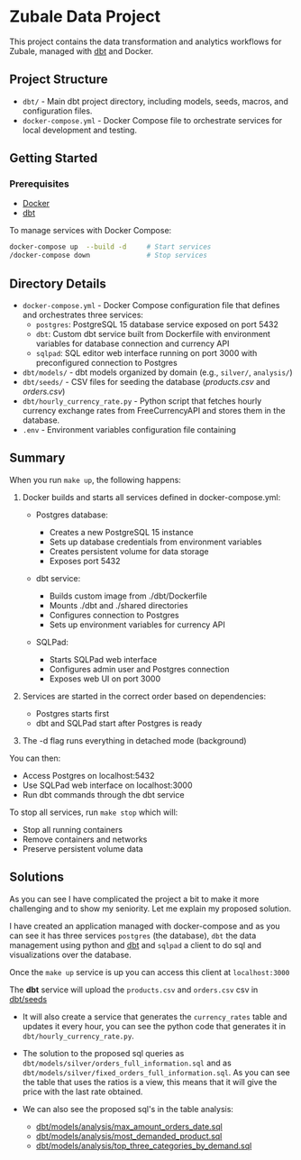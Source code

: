 # Zubale Data Project

This project contains the data transformation and analytics workflows for Zubale, 
managed with [dbt](https://www.getdbt.com/) and Docker.

## Project Structure

- `dbt/` - Main dbt project directory, including models, seeds, macros, and configuration files.
- `docker-compose.yml` - Docker Compose file to orchestrate services for local development and testing.

## Getting Started

### Prerequisites
- [Docker](https://www.docker.com/)
- [dbt](https://docs.getdbt.com/docs/installation)


To manage services with Docker Compose:

```sh
docker-compose up  --build -d     # Start services
/docker-compose down              # Stop services
```

## Directory Details

- `docker-compose.yml` - Docker Compose configuration file that defines and orchestrates three services:
  - `postgres`: PostgreSQL 15 database service exposed on port 5432
  - `dbt`: Custom dbt service built from Dockerfile with environment variables for database connection and currency API
  - `sqlpad`: SQL editor web interface running on port 3000 with preconfigured connection to Postgres
- `dbt/models/` - dbt models organized by domain (e.g., `silver/`, `analysis/`)
- `dbt/seeds/` - CSV files for seeding the database (*products.csv* and *orders.csv*)
- `dbt/hourly_currency_rate.py` - Python script that fetches hourly currency exchange rates from FreeCurrencyAPI and stores them in the database.
- `.env` - Environment variables configuration file containing

## Summary
When you run `make up`, the following happens:

1. Docker builds and starts all services defined in docker-compose.yml:

   - Postgres database:
     - Creates a new PostgreSQL 15 instance
     - Sets up database credentials from environment variables
     - Creates persistent volume for data storage
     - Exposes port 5432

   - dbt service:
     - Builds custom image from ./dbt/Dockerfile
     - Mounts ./dbt and ./shared directories
     - Configures connection to Postgres
     - Sets up environment variables for currency API

   - SQLPad:
     - Starts SQLPad web interface
     - Configures admin user and Postgres connection
     - Exposes web UI on port 3000

2. Services are started in the correct order based on dependencies:
   - Postgres starts first
   - dbt and SQLPad start after Postgres is ready

3. The -d flag runs everything in detached mode (background)

You can then:
- Access Postgres on localhost:5432
- Use SQLPad web interface on localhost:3000
- Run dbt commands through the dbt service

To stop all services, run `make stop` which will:
- Stop all running containers
- Remove containers and networks
- Preserve persistent volume data


## Solutions
As you can see I have complicated the project a bit to make it more challenging and to show my seniority. Let me explain my proposed solution.

I have created an application managed with docker-compose and as you can see it has three services `postgres` (the database), `dbt` the data management using python and [dbt](https://www.getdbt.com/) and `sqlpad` a client to do sql and visualizations over the database.

Once the `make up` service is up you can access this client at `localhost:3000`

The **dbt** service will upload the `products.csv` and `orders.csv` csv in [dbt/seeds](./dbt/seeds)

* It will also create a service that generates the `currency_rates` table and updates it every hour, you can see the python code that generates it in `dbt/hourly_currency_rate.py`.

* The solution to the proposed sql queries as `dbt/models/silver/orders_full_information.sql` and as `dbt/models/silver/fixed_orders_full_information.sql`. As you can see the table that uses the ratios is a view, this means that it will give the price with the last rate obtained.

* We can also see the proposed sql's in the table analysis:     
    * [dbt/models/analysis/max_amount_orders_date.sql](./dbt/models/analysis/max_amount_orders_date.sql)
    * [dbt/models/analysis/most_demanded_product.sql](./dbt/models/analysis/most_demanded_product.sql)
    * [dbt/models/analysis/top_three_categories_by_demand.sql](./dbt/models/analysis/top_three_categories_by_demand.sql)

